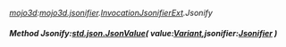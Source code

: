 _[mojo3d](../../modules/mojo3d/mojo3d-module.md):[mojo3d.jsonifier](../../modules/mojo3d/mojo3d-jsonifier.md).[InvocationJsonifierExt](../../modules/mojo3d/mojo3d-jsonifier-invocationjsonifierext.md).Jsonify_
##### Method Jsonify:[std.json.JsonValue](../../modules/std/std-json-jsonvalue.md)( value:[Variant](../../modules/wonkey/wonkey-types-variant.md),jsonifier:[Jsonifier](../../modules/mojo3d/mojo3d-jsonifier-jsonifier.md) )
